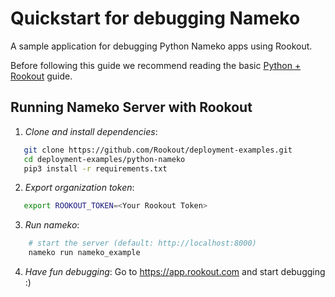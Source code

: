 
# Quickstart for debugging Nameko

A sample application for debugging Python Nameko apps using Rookout.

Before following this guide we recommend reading the basic [Python + Rookout](https://docs.rookout.com/docs/sdk-setup.html) guide.

## Running Nameko Server with Rookout

1. *Clone and install dependencies*:
 ```bash
    git clone https://github.com/Rookout/deployment-examples.git
    cd deployment-examples/python-nameko
    pip3 install -r requirements.txt
```

2. *Export organization token*:
 ```bash
 	export ROOKOUT_TOKEN=<Your Rookout Token>
```

3. *Run nameko*:
```bash
    # start the server (default: http://localhost:8000)
    nameko run nameko_example
```

4. *Have fun debugging*:
	Go to https://app.rookout.com and start debugging :)


[Python + Rookout]: https://docs.rookout.com/docs/sdk-setup.html

